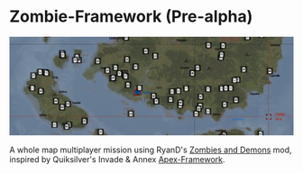 # Zombie-Framework (Pre-alpha)

![](docs/images/banner.jpg)

A whole map multiplayer mission using RyanD's [Zombies and Demons] mod,
inspired by Quiksilver's Invade & Annex [Apex-Framework].

[Zombies and Demons]: https://steamcommunity.com/sharedfiles/filedetails/?id=501966277
[Apex-Framework]: https://github.com/auQuiksilver/Apex-Framework
